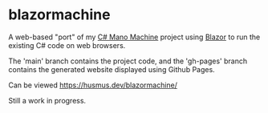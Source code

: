 # blazormachine

A web-based "port" of my [C# Mano Machine](https://github.com/Husmus00/Mano-Machine-CSharp/) project using [Blazor](https://dotnet.microsoft.com/en-us/apps/aspnet/web-apps/blazor) to run the existing C# code on web browsers.

The 'main' branch contains the project code, and the 'gh-pages' branch contains the generated website displayed using Github Pages.

Can be viewed https://husmus.dev/blazormachine/

Still a work in progress.
